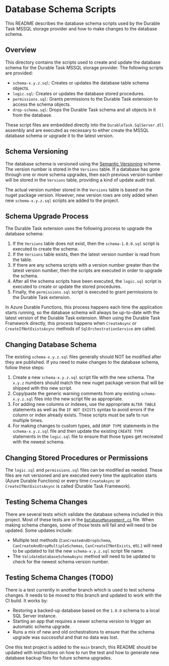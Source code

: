 
# Database Schema Scripts

This README describes the database schema scripts used by the Durable Task MSSQL storage provider and how to make changes to the database schema.

## Overview

This directory contains the scripts used to create and update the database schema for the Durable Task MSSQL storage provider.
The following scripts are provided:

* `schema-x.y.z.sql`: Creates or updates the database table schema objects.
* `logic.sql`: Creates or updates the database stored procedures.
* `permissions.sql`: Grants permissions to the Durable Task extension to access the schema objects.
* `drop-schema.sql`: Drops the Durable Task schema and all objects in it from the database.

These script files are embedded directly into the `DurableTask.SqlServer.dll` assembly and are executed as necessary to either create
the MSSQL database schema or upgrade it to the latest version.

## Schema Versioning

The database schema is versioned using the [Semantic Versioning](https://semver.org/) scheme. The version number is stored in the `Versions` table.
If a database has gone through one or more schema upgrades, then each previous version number will be stored in the `Versions` table, providing a kind of update audit trail.

The actual version number stored in the `Versions` table is based on the nuget package version. However, new version rows are only added when new `schema-x.y.z.sql` scripts are added to the project.

## Schema Upgrade Process

The Durable Task extension uses the following process to upgrade the database schema:

1. If the `Versions` table does not exist, then the `schema-1.0.0.sql` script is executed to create the schema.
1. If the `Versions` table exists, then the latest version number is read from the table.
1. If there are any schema scripts with a version number greater than the latest version number, then the scripts are executed in order to upgrade the schema.
1. After all the schema scripts have been executed, the `logic.sql` script is executed to create or update the stored procedures.
1. Finally, the `permissions.sql` script is executed to grant permissions to the Durable Task extension.

In Azure Durable Functions, this process happens each time the application starts running, so the database schema will always be up-to-date with the latest version of the Durable Task extension.
When using the Durable Task Framework directly, this process happens when `CreateAsync` or `CreateIfNotExistsAsync` methods of `SqlOrchestrationService` are called.

## Changing Database Schema

The existing `schema-x.y.z.sql` files generally should NOT be modified after they are published. If you need to make changes to the database schema, follow these steps:

1. Create a new `schema-x.y.z.sql` script file with the new schema. The `x.y.z` numbers should match the new nuget package version that will be shipped with this new script.
1. Copy/paste the generic warning comments from any existing `schema-x.y.z.sql` files into the new script file as appropriate.
1. For adding new columns or indexes, use the appropriate `ALTER TABLE` statements as well as the `IF NOT EXISTS` syntax to avoid errors if the column or index already exists. These scripts must be safe to run multiple times.
1. For making changes to custom types, add `DROP TYPE` statements in the `schema-x.y.z.sql` file and then update the existing `CREATE TYPE` statements in the `logic.sql` file to ensure that those types get recreated with the newest schema.

## Changing Stored Procedures or Permissions

The `logic.sql` and `permissions.sql` files can be modified as needed. These files are not versioned and are executed every time the application starts (Azure Durable Functions) or every time `CreateAsync` or `CreateIfNotExistsAsync` is called (Durable Task Framework).

## Testing Schema Changes

There are several tests which validate the database schema included in this project. Most of these tests are in the [`DatabaseManagement.cs`](../../../test/DurableTask.SqlServer.Tests/Integration/DatabaseManagement.cs) file.
When making schema changes, some of those tests will fail and will need to be updated. Some updates include:

* Multiple test methods (`CanCreateAndDropSchema`, `CanCreateAndDropMultipleSchemas`, `CanCreateIfNotExists`, etc.) will need to be updated to list the new `schema-x.y.z.sql` script file name.
* The `ValidateDatabaseSchemaAsync` method will need to be updated to check for the newest schema version number.

## Testing Schema Changes (TODO)

There is a test currently in another branch which is used to test schema changes. It needs to be moved to this branch and updated to work with the CI build. It works by:

* Restoring a backed-up database based on the `1.0.0` schema to a local SQL Server instance.
* Starting an app that requires a newer schema version to trigger an automatic schema upgrade.
* Runs a mix of new and old orchestrations to ensure that the schema upgrade was successful and that no data was lost.

One this test project is added to the `main` branch, this README should be updated with instructions on how to run the test and how to generate new database backup files for future schema upgrades.
